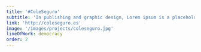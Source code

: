 ```yaml
---
title: '#ColeSeguro'
subtitle: 'In publishing and graphic design, Lorem ipsum is a placeholder text'
link: 'http://coleseguro.es'
image: '/images/projects/coleseguro.jpg'
lineOfWork: democracy
order: 2
---
```


